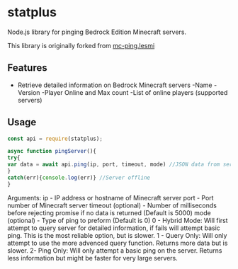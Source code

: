 # statplus
Node.js library for pinging Bedrock Edition Minecraft servers.

This library is originally forked from [mc-ping.lesmi](https://github.com/nao20010128nao/mc-ping.lesmi)

## Features
- Retrieve detailed information on Bedrock Minecraft servers
	-Name
	-Version
	-Player Online and Max count
	-List of online players (supported servers)

## Usage
```javascript
const api = require(statplus);

async function pingServer(){
try{
var data = await api.ping(ip, port, timeout, mode) //JSON data from server
}
catch(err){console.log(err)} //Server offline
}
```
Arguments: 
ip - IP address or hostname of Minecraft server
port - Port number of Minecraft server
timeout (optional) - Number of milliseconds before rejecting promise if no data is returned (Default is 5000)
mode (optional) - Type of ping to preform (Default is 0)
	0 - Hybrid Mode: Will first attempt to query server for detailed information, if fails will attempt basic ping. This is the most reliable option, but is slower.
	1 - Query Only: Will only attempt to use the more advenced query function. Returns more data but is slower.
	2- Ping Only: Will only attempt a basic ping on the server. Returns less information but might be faster for very large servers.
